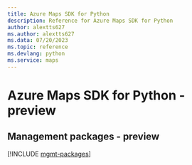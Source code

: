 ```yaml
---
title: Azure Maps SDK for Python
description: Reference for Azure Maps SDK for Python
author: alextts627
ms.author: alextts627
ms.data: 07/20/2023
ms.topic: reference
ms.devlang: python
ms.service: maps
---
```

# Azure Maps SDK for Python - preview

## Management packages - preview
[!INCLUDE [mgmt-packages](maps-mgmt-index.md)]